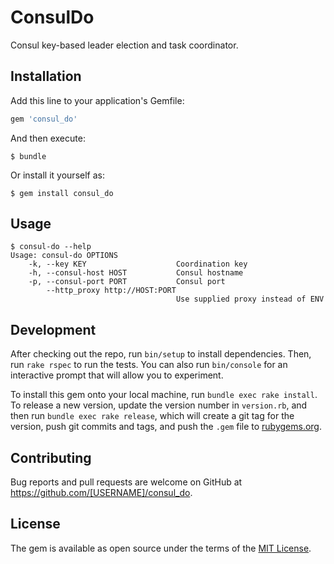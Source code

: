 # ConsulDo

Consul key-based leader election and task coordinator.

## Installation

Add this line to your application's Gemfile:

```ruby
gem 'consul_do'
```

And then execute:

    $ bundle

Or install it yourself as:

    $ gem install consul_do

## Usage

    $ consul-do --help
    Usage: consul-do OPTIONS
        -k, --key KEY                    Coordination key
        -h, --consul-host HOST           Consul hostname
        -p, --consul-port PORT           Consul port
            --http_proxy http://HOST:PORT
                                         Use supplied proxy instead of ENV

## Development

After checking out the repo, run `bin/setup` to install dependencies. Then, run `rake rspec` to run the tests. You can also run `bin/console` for an interactive prompt that will allow you to experiment.

To install this gem onto your local machine, run `bundle exec rake install`. To release a new version, update the version number in `version.rb`, and then run `bundle exec rake release`, which will create a git tag for the version, push git commits and tags, and push the `.gem` file to [rubygems.org](https://rubygems.org).

## Contributing

Bug reports and pull requests are welcome on GitHub at https://github.com/[USERNAME]/consul_do.


## License

The gem is available as open source under the terms of the [MIT License](http://opensource.org/licenses/MIT).

